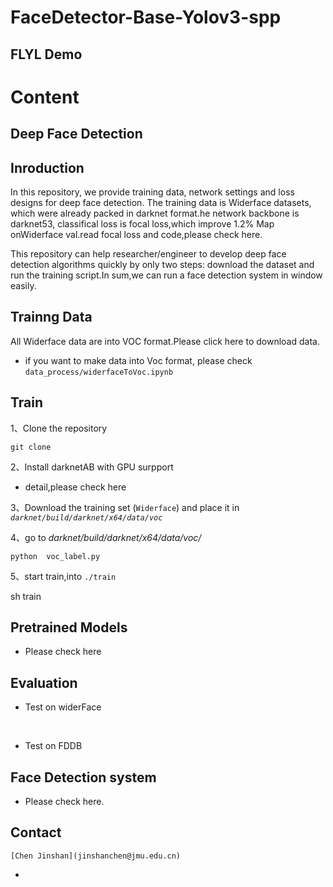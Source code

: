 # FaceDetector-Base-Yolov3-spp

## FLYL Demo



# Content

## Deep Face Detection

## Inroduction

In this repository, we provide training data, network settings and loss designs for deep face detection.
The training data is Widerface datasets, which were already packed in darknet  format.he network backbone is darknet53, classifical loss is focal loss,which  improve 1.2%  Map onWiderface val.read focal loss and code,please check here.

This repository can help researcher/engineer to develop deep face detection  algorithms quickly by only two steps: download the dataset and run the training script.In sum,we can run a face detection system in window easily.

## Trainng Data

All Widerface data are into VOC format.Please click here to download data.

- if you want to make data into Voc format, please check `data_process/widerfaceToVoc.ipynb `

## Train

1、Clone the repository

```
git clone 
```

2、Install darknetAB with GPU surpport 

- detail,please check here 

3、Download the training set (`Widerface`) and place it in *`darknet/build/darknet/x64/data/voc`*



4、go to *darknet/build/darknet/x64/data/voc/*

```
python  voc_label.py
```

5、start train,into `./train`

sh train



## Pretrained Models

- Please check here

## Evaluation

- Test on widerFace

  ​

- Test on FDDB

## Face Detection system

- Please check here.

## Contact

```
[Chen Jinshan](jinshanchen@jmu.edu.cn)
```

-

